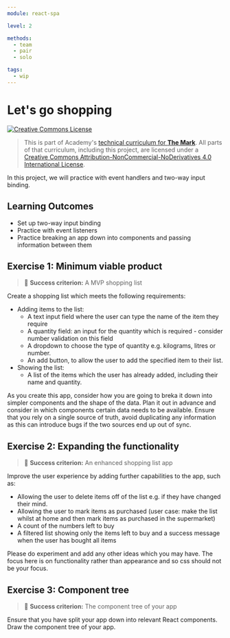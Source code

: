 ```yaml
---
module: react-spa

level: 2

methods:
  - team
  - pair
  - solo

tags:
  - wip
---
```


# Let's go shopping

<a rel="license" href="http://creativecommons.org/licenses/by-nc-nd/4.0/"><img alt="Creative Commons License" style="border-width:0" src="https://i.creativecommons.org/l/by-nc-nd/4.0/88x31.png" /></a>

> This is part of Academy's [technical curriculum for **The Mark**](https://github.com/WeAreAcademy/curriculum-mark). All parts of that curriculum, including this project, are licensed under a <a rel="license" href="http://creativecommons.org/licenses/by-nc-nd/4.0/">Creative Commons Attribution-NonCommercial-NoDerivatives 4.0 International License</a>.

In this project, we will practice with event handlers and two-way input binding.

## Learning Outcomes

- Set up two-way input binding
- Practice with event listeners
- Practice breaking an app down into components and passing information between them

## Exercise 1: Minimum viable product

> 🎯 **Success criterion:** A MVP shopping list

Create a shopping list which meets the following requirements:
- Adding items to the list:
  - A text input field where the user can type the name of the item they require
  - A quantity field: an input for the quantity which is required - consider number validation on this field
  - A dropdown to choose the type of quantity e.g. kilograms, litres or number.
  - An add button, to allow the user to add the specified item to their list.
- Showing the list:
  - A list of the items which the user has already added, including their name and quantity.

As you create this app, consider how you are going to breka it down into simpler components and the shape of the data. Plan it out in advance and consider in which components certain data needs to be available. Ensure that you rely on a single source of truth, avoid duplicating any information as this can introduce bugs if the two sources end up out of sync.

## Exercise 2: Expanding the functionality

> 🎯 **Success criterion:** An enhanced shopping list app

Improve the user experience by adding further capabilities to the app, such as:
- Allowing the user to delete items off of the list e.g. if they have changed their mind.
- Allowing the user to mark items as purchased (user case: make the list whilst at home and then mark items as purchased in the supermarket)
- A count of the numbers left to buy
- A filtered list showing only the items left to buy and a success message when the user has bought all items

Please do experiment and add any other ideas which you may have.
The focus here is on functionality rather than appearance and so css should not be your focus.

## Exercise 3: Component tree

> 🎯 **Success criterion:** The component tree of your app

Ensure that you have split your app down into relevant React components. Draw the component tree of your app. 